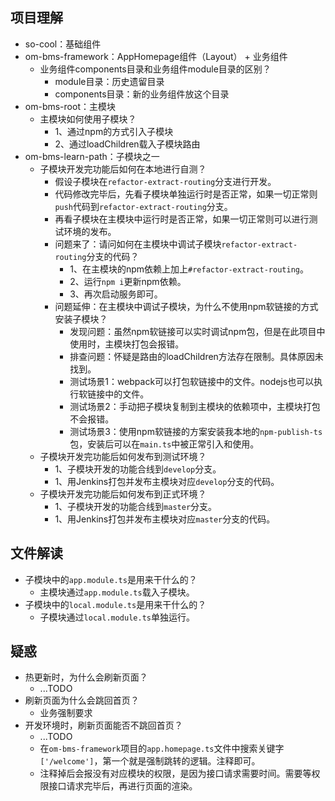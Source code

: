 ## 项目理解
* so-cool：基础组件
* om-bms-framework：AppHomepage组件（Layout） + 业务组件
  - 业务组件components目录和业务组件module目录的区别？
    - module目录：历史遗留目录
    - components目录：新的业务组件放这个目录
* om-bms-root：主模块
  - 主模块如何使用子模块？
    - 1、通过npm的方式引入子模块
    - 2、通过loadChildren载入子模块路由
* om-bms-learn-path：子模块之一
  - 子模块开发完功能后如何在本地进行自测？
    - 假设子模块在`refactor-extract-routing`分支进行开发。
    - 代码修改完毕后，先看子模块单独运行时是否正常，如果一切正常则`push`代码到`refactor-extract-routing`分支。
    - 再看子模块在主模块中运行时是否正常，如果一切正常则可以进行测试环境的发布。
    - 问题来了：请问如何在主模块中调试子模块`refactor-extract-routing`分支的代码？
      - 1、在主模块的npm依赖上加上`#refactor-extract-routing`。
      - 2、运行`npm i`更新npm依赖。
      - 3、再次启动服务即可。
    - 问题延伸：在主模块中调试子模块，为什么不使用npm软链接的方式安装子模块？
      - 发现问题：虽然npm软链接可以实时调试npm包，但是在此项目中使用时，主模块打包会报错。
      - 排查问题：怀疑是路由的loadChildren方法存在限制。具体原因未找到。
      - 测试场景1：webpack可以打包软链接中的文件。nodejs也可以执行软链接中的文件。
      - 测试场景2：手动把子模块复制到主模块的依赖项中，主模块打包不会报错。
      - 测试场景3：使用npm软链接的方案安装我本地的`npm-publish-ts`包，安装后可以在`main.ts`中被正常引入和使用。
  - 子模块开发完功能后如何发布到测试环境？
    - 1、子模块开发的功能合线到`develop`分支。
    - 1、用Jenkins打包并发布主模块对应`develop`分支的代码。
  - 子模块开发完功能后如何发布到正式环境？
    - 1、子模块开发的功能合线到`master`分支。
    - 1、用Jenkins打包并发布主模块对应`master`分支的代码。

## 文件解读
* 子模块中的`app.module.ts`是用来干什么的？
  - 主模块通过`app.module.ts`载入子模块。
* 子模块中的`local.module.ts`是用来干什么的？
  - 子模块通过`local.module.ts`单独运行。

## 疑惑
* 热更新时，为什么会刷新页面？
  - ...TODO
* 刷新页面为什么会跳回首页？
  - 业务强制要求
* 开发环境时，刷新页面能否不跳回首页？
  - ...TODO
  - 在`om-bms-framework`项目的`app.homepage.ts`文件中搜索关键字`['/welcome']`，第一个就是强制跳转的逻辑。注释即可。
  - 注释掉后会报没有对应模块的权限，是因为接口请求需要时间。需要等权限接口请求完毕后，再进行页面的渲染。
